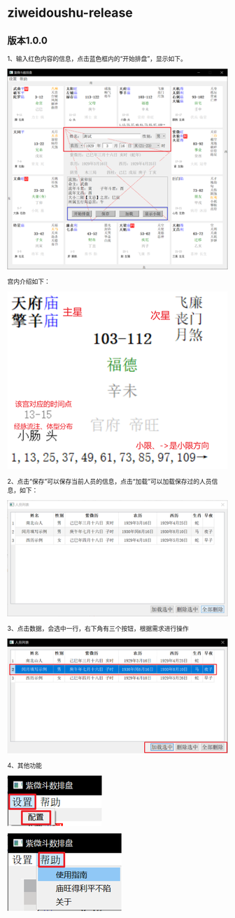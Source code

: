 # ziweidoushu-release

## 版本1.0.0

1、输入红色内容的信息，点击蓝色框内的“开始排盘”，显示如下。

![image-20230401175405138](README.assets/image-20230401175405138.png)

宫内介绍如下：

![image-20230401180340640](README.assets/image-20230401180340640.png)

2、点击“保存”可以保存当前人员的信息，点击“加载”可以加载保存过的人员信息，如下：

![image-20230401175623407](README.assets/image-20230401175623407.png)

3、点击数据，会选中一行，右下角有三个按钮，根据需求进行操作

![image-20230401175812881](README.assets/image-20230401175812881.png)

4、其他功能

![image-20230401180534450](README.assets/image-20230401180534450.png)

![image-20230401180610049](README.assets/image-20230401180610049.png)

